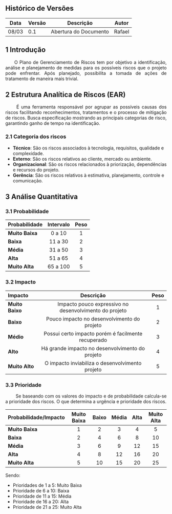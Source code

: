 ## Histórico de Versões

Data|Versão|Descrição|Autor
-|-|-|-
08/03|0.1|Abertura do Documento |Rafael|

## 1 <a name="1">Introdução</a>

<p align="justify"> &emsp;&emsp;O Plano de Gerenciamento de Riscos tem por objetivo a identificação, análise e planejamento de medidas para os possíveis riscos que o projeto pode enfrentar. Após planejado, possibilita a tomada de ações de tratamento de maneira mais trivial.</p>

## 2 <a name="2">Estrutura Analítica de Riscos (EAR)</a>

<p align="justify"> &emsp;&emsp; É uma ferramenta responsável por agrupar as possíveis causas dos riscos facilitando reconhecimentos, tratamentos e o processo de mitigação de riscos. Busca especificação mostrando as principais categorias de risco, garantindo ganho de tempo na identificação. </p>

### 2.1 <a name="2.1">Categoria dos riscos</a>

* **Técnico**: São os riscos associados à tecnologia, requisitos, qualidade e complexidade.
* **Externo**: São os riscos relativos ao cliente, mercado ou ambiente.
* **Organizacional**: São os riscos relacionados à priorização, dependências e recursos do projeto.
* **Gerência**: São os riscos relativos à estimativa, planejamento, controle e comunicação.

## 3 <a name="3">Análise Quantitativa</a>

### 3.1 <a name="3.1">Probabilidade</a>

|Probabilidade|Intervalo|Peso|
|:--|:----:|:----:|
|**Muito Baixa**|0 a 10|1|
|**Baixa**| 11 a 30|2|
|**Média**| 31 a 50|3|
|**Alta**| 51 a 65|4|
|**Muito Alta**| 65 a 100| 5|

### 3.2 <a name="3.2">Impacto</a>

|Impacto|Descrição|Peso|
|:--|:-----:|:------:|
|**Muito Baixo**|Impacto pouco expressivo no desenvolvimento do projeto|1|
|**Baixo**| Pouco impacto no desenvolvimento do projeto|2|
|**Médio**| Possui certo impacto porém é facilmente recuperado|3|
|**Alto**| Há grande impacto no desenvolvimento do projeto|4|
|**Muito Alto**| O impacto inviabiliza o desenvolvimento projeto| 5|

### 3.3 <a name="3.3">Prioridade</a>

<p align="justify"> &emsp;&emsp; Se baseando com os valores do impacto e de probabilidade calcula-se a prioridade dos riscos. O que determina a urgência e prioridade dos riscos. </p>

|Probabilidade/Impacto|Muito Baixa|Baixo|Média|Alta|Muito Alta|
|:--|:-----:|:------:|:------:|:------:|:------:|
|**Muito Baixa**|1|2|	3|	4|	5|
|**Baixa**| 2|4	|6	|8	|10|
|**Média**| 3|6|	9	|12|	15|
|**Alta**| 4| 8	|12	|16|	20|
|**Muito Alta**| 5| 	10|	15	|20	|25|

Sendo:

* Prioridades de 1 a 5: Muito Baixa
* Prioridade de 6 a 10: Baixa
* Prioridade de 11 a 15: Média
* Prioridade de 16 a 20: Alta
* Prioridade de 21 a 25: Muito Alta
